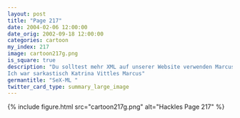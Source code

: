 ```yaml
---
layout: post
title: "Page 217"
date: 2004-02-06 12:00:00
date_orig: 2002-09-18 12:00:00
categories: cartoon
my_index: 217
image: cartoon217g.png
is_square: true
description: "Du solltest mehr XML auf unserer Website verwenden Marcus, weißt du überhaupt, was XML ist Nein, aber laut meinem Marketing-Magazin ist \"XML die neue sexy Technik nach der man ausschau halten sollte\" - Sexy sells, das weißt du Yowsa! XML Hast du BitCo's neue Website gesehen? Hubba-hubba Du hast recht! Die Leute werden verrückt nach unserer Website sein. Alles was ich tun muss, ist XML zu verwenden Ich bin froh, das wir in dieser Angelegenheit einer Meinung sind
Ich war sarkastisch Katrina Vittles Marcus"
germantitle: "SeX-ML "
twitter_card_type: summary_large_image
---
```


{% include figure.html src="cartoon217g.png" alt="Hackles Page 217"  %}
